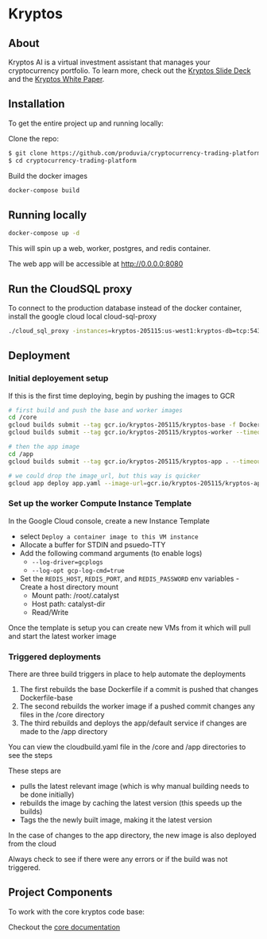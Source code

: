 # Kryptos

## About

Kryptos AI is a virtual investment assistant that manages your cryptocurrency portfolio. To learn more, check out the [Kryptos Slide Deck](https://docs.google.com/presentation/d/1O3BQ6fS9SuokJud8TZ1XPXX5QbjefAEiXNR3cxJIJwE/view) and the [Kryptos White Paper](https://docs.google.com/document/d/1Um9yoosEj-oZdEF3yMK2pt5TI0O2aRYhgkC0XJf_BVo/view).


## Installation

To get the entire project up and running locally:


Clone the repo:
```bash
$ git clone https://github.com/produvia/cryptocurrency-trading-platform.git
$ cd cryptocurrency-trading-platform
```

Build the docker images
```bash
docker-compose build
```


## Running locally

```bash
docker-compose up -d
```

This will spin up a web, worker, postgres, and redis container.

The web app will be accessible at http://0.0.0.0:8080



## Run the CloudSQL proxy

To connect to the production database instead of the docker container, install the google cloud local cloud-sql-proxy
```bash
./cloud_sql_proxy -instances=kryptos-205115:us-west1:kryptos-db=tcp:5432
```


## Deployment

### Initial deployement setup
If this is the first time deploying, begin by pushing the images to GCR

```bash
# first build and push the base and worker images
cd /core
gcloud builds submit --tag gcr.io/kryptos-205115/kryptos-base -f Dockerfile-base --timeout 1200 .
gcloud builds submit --tag gcr.io/kryptos-205115/kryptos-worker --timeout 1200 .

# then the app image
cd /app
gcloud builds submit --tag gcr.io/kryptos-205115/kryptos-app . --timeout 1200
```

```bash
# we could drop the image_url, but this way is quicker
gcloud app deploy app.yaml --image-url=gcr.io/kryptos-205115/kryptos-app
```

### Set up the worker Compute Instance Template

In the Google Cloud console, create a new Instance Template

- select `Deploy a container image to this VM instance`
- Allocate a buffer for STDIN and psuedo-TTY
- Add the following command arguments (to enable logs)
    - `--log-driver=gcplogs`
    - `--log-opt gcp-log-cmd=true`
- Set the `REDIS_HOST`, `REDIS_PORT`, and `REDIS_PASSWORD` env variables
-Create a host directory mount
    - Mount path: /root/.catalyst
    - Host path: catalyst-dir
    - Read/Write

Once the template is setup you can create new VMs from it which will pull and start the latest worker image



### Triggered deployments
There are three build triggers in place to help automate the deployments

1. The first rebuilds the base Dockerfile if a commit is pushed that changes Dockerfile-base
2. The second rebuilds the worker image if a pushed commit changes any files in the /core directory
3. The third rebuilds and deploys the app/default service if changes are made to the /app directory

You can view the cloudbuild.yaml file in the /core and /app directories to see the steps

These steps are
- pulls the latest relevant image (which is why manual building needs to be done initially)
- rebuilds the image by caching the latest version (this speeds up the builds)
- Tags the the newly built image, making it the latest version

In the case of changes to the app directory, the new image is also deployed from the cloud

Always check to see if there were any errors or if the build was not triggered.


## Project Components

To work with the core kryptos code base:

Checkout the [core documentation](core/README.md)
